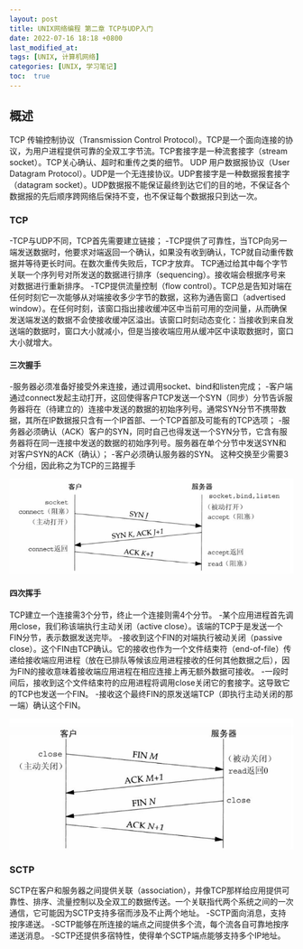 ```yaml
---
layout: post
title: UNIX网络编程 第二章 TCP与UDP入门
date: 2022-07-16 18:18 +0800
last_modified_at: 
tags: [UNIX, 计算机网络]
categories: [UNIX, 学习笔记]
toc:  true
---
```


## 概述

TCP 传输控制协议（Transmission Control Protocol）。TCP是一个面向连接的协议，为用户进程提供可靠的全双工字节流。TCP套接字是一种流套接字（stream socket）。TCP关心确认、超时和重传之类的细节。
UDP 用户数据报协议（User Datagram Protocol）。UDP是一个无连接协议。UDP套接字是一种数据报套接字（datagram socket）。UDP数据报不能保证最终到达它们的目的地，不保证各个数据报的先后顺序跨网络后保持不变，也不保证每个数据报只到达一次。

### TCP

-TCP与UDP不同，TCP首先需要建立链接；
-TCP提供了可靠性，当TCP向另一端发送数据时，他要求对端返回一个确认，如果没有收到确认，TCP就自动重传数据并等待更长时间。在数次重传失败后，TCP才放弃。
TCP通过给其中每个字节关联一个序列号对所发送的数据进行排序（sequencing）。接收端会根据序号来对数据进行重新排序。
-TCP提供流量控制（flow control）。TCP总是告知对端在任何时刻它一次能够从对端接收多少字节的数据，这称为通告窗口（advertised window）。在任何时刻，该窗口指出接收缓冲区中当前可用的空间量，从而确保发送端发送的数据不会使接收缓冲区溢出。该窗口时刻动态变化：当接收到来自发送端的数据时，窗口大小就减小，但是当接收端应用从缓冲区中读取数据时，窗口大小就增大。

#### 三次握手

-服务器必须准备好接受外来连接，通过调用socket、bind和listen完成；
-客户端通过connect发起主动打开，这回使得客户TCP发送一个SYN（同步）分节告诉服务器将在（待建立的）连接中发送的数据的初始序列号。通常SYN分节不携带数据，其所在IP数据报只含有一个IP首部、一个TCP首部及可能有的TCP选项；
-服务器必须确认（ACK）客户的SYN，同时自己也得发送一个SYN分节，它含有服务器将在同一连接中发送的数据的初始序列号。服务器在单个分节中发送SYN和对客户SYN的ACK（确认）；
-客户必须确认服务器的SYN。
这种交换至少需要3个分组，因此称之为TCP的三路握手

![TCP三次握手](../images/2022-7-16/TCP%E4%B8%89%E6%AC%A1%E6%8F%A1%E6%89%8B.png)

#### 四次挥手

TCP建立一个连接需3个分节，终止一个连接则需4个分节。
-某个应用进程首先调用close，我们称该端执行主动关闭（active close）。该端的TCP于是发送一个FIN分节，表示数据发送完毕。
-接收到这个FIN的对端执行被动关闭（passive close）。这个FIN由TCP确认。它的接收也作为一个文件结束符（end-of-file）传递给接收端应用进程（放在已排队等候该应用进程接收的任何其他数据之后），因为FIN的接收意味着接收端应用进程在相应连接上再无额外数据可接收。
-一段时间后，接收到这个文件结束符的应用进程将调用close关闭它的套接字。这导致它的TCP也发送一个FIN。
-接收这个最终FIN的原发送端TCP（即执行主动关闭的那一端）确认这个FIN。

![TCP四次挥手](../images/2022-7-16/TCP四次挥手.png)

### SCTP

SCTP在客户和服务器之间提供关联（association），并像TCP那样给应用提供可靠性、排序、流量控制以及全双工的数据传送。一个关联指代两个系统之间的一次通信，它可能因为SCTP支持多宿而涉及不止两个地址。
-SCTP面向消息，支持按序递送。
-SCTP能够在所连接的端点之间提供多个流，每个流各自可靠地按序递送消息。
-SCTP还提供多宿特性，使得单个SCTP端点能够支持多个IP地址。